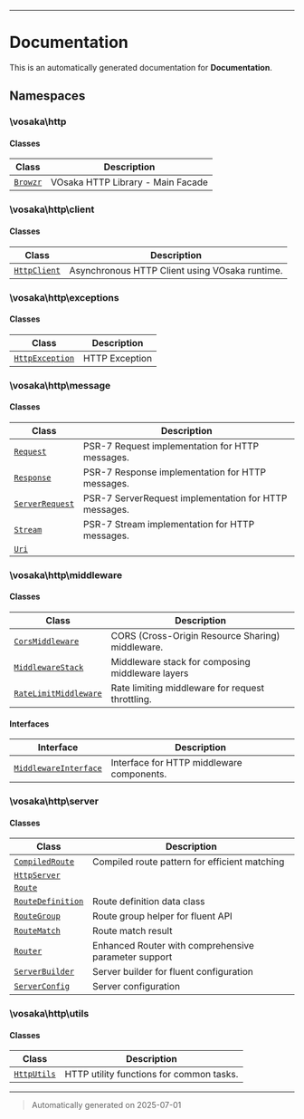 
***

# Documentation



This is an automatically generated documentation for **Documentation**.


## Namespaces


### \vosaka\http

#### Classes

| Class | Description |
|-------|-------------|
| [`Browzr`](./classes/vosaka/http/Browzr.md) | VOsaka HTTP Library - Main Facade|




### \vosaka\http\client

#### Classes

| Class | Description |
|-------|-------------|
| [`HttpClient`](./classes/vosaka/http/client/HttpClient.md) | Asynchronous HTTP Client using VOsaka runtime.|




### \vosaka\http\exceptions

#### Classes

| Class | Description |
|-------|-------------|
| [`HttpException`](./classes/vosaka/http/exceptions/HttpException.md) | HTTP Exception|




### \vosaka\http\message

#### Classes

| Class | Description |
|-------|-------------|
| [`Request`](./classes/vosaka/http/message/Request.md) | PSR-7 Request implementation for HTTP messages.|
| [`Response`](./classes/vosaka/http/message/Response.md) | PSR-7 Response implementation for HTTP messages.|
| [`ServerRequest`](./classes/vosaka/http/message/ServerRequest.md) | PSR-7 ServerRequest implementation for HTTP messages.|
| [`Stream`](./classes/vosaka/http/message/Stream.md) | PSR-7 Stream implementation for HTTP messages.|
| [`Uri`](./classes/vosaka/http/message/Uri.md) | |




### \vosaka\http\middleware

#### Classes

| Class | Description |
|-------|-------------|
| [`CorsMiddleware`](./classes/vosaka/http/middleware/CorsMiddleware.md) | CORS (Cross-Origin Resource Sharing) middleware.|
| [`MiddlewareStack`](./classes/vosaka/http/middleware/MiddlewareStack.md) | Middleware stack for composing middleware layers|
| [`RateLimitMiddleware`](./classes/vosaka/http/middleware/RateLimitMiddleware.md) | Rate limiting middleware for request throttling.|



#### Interfaces

| Interface | Description |
|-----------|-------------|
| [`MiddlewareInterface`](./classes/vosaka/http/middleware/MiddlewareInterface.md) | Interface for HTTP middleware components.|



### \vosaka\http\server

#### Classes

| Class | Description |
|-------|-------------|
| [`CompiledRoute`](./classes/vosaka/http/server/CompiledRoute.md) | Compiled route pattern for efficient matching|
| [`HttpServer`](./classes/vosaka/http/server/HttpServer.md) | |
| [`Route`](./classes/vosaka/http/server/Route.md) | |
| [`RouteDefinition`](./classes/vosaka/http/server/RouteDefinition.md) | Route definition data class|
| [`RouteGroup`](./classes/vosaka/http/server/RouteGroup.md) | Route group helper for fluent API|
| [`RouteMatch`](./classes/vosaka/http/server/RouteMatch.md) | Route match result|
| [`Router`](./classes/vosaka/http/server/Router.md) | Enhanced Router with comprehensive parameter support|
| [`ServerBuilder`](./classes/vosaka/http/server/ServerBuilder.md) | Server builder for fluent configuration|
| [`ServerConfig`](./classes/vosaka/http/server/ServerConfig.md) | Server configuration|




### \vosaka\http\utils

#### Classes

| Class | Description |
|-------|-------------|
| [`HttpUtils`](./classes/vosaka/http/utils/HttpUtils.md) | HTTP utility functions for common tasks.|




***
> Automatically generated on 2025-07-01
